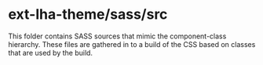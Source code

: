 # ext-lha-theme/sass/src

This folder contains SASS sources that mimic the component-class hierarchy. These files
are gathered in to a build of the CSS based on classes that are used by the build.
